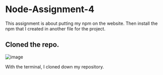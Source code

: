 # Node-Assignment-4

This assignment is about putting my npm on the website. Then install the npm that I created in another file for the project.

## Cloned the repo.
![image](https://github.com/Pathway-3/Node-Assignment-4/assets/146011829/45ef8fad-1078-4657-b354-8315effcef93)

With the terminal, I cloned down my repository.


